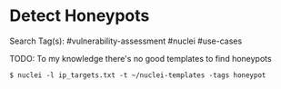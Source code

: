 # Detect Honeypots

Search Tag(s): #vulnerability-assessment #nuclei #use-cases

TODO: To my knowledge there's no good templates to find honeypots

```
$ nuclei -l ip_targets.txt -t ~/nuclei-templates -tags honeypot
```
